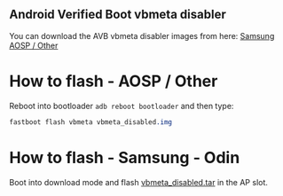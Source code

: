 ## Android Verified Boot vbmeta disabler

You can download the AVB vbmeta disabler images from here:
[Samsung](https://github.com/ZillionMuffin/AVB_Disabler/releases/download/vbmeta/vbmeta_disabled.tar)
[AOSP / Other](https://github.com/ZillionMuffin/AVB_Disabler/releases/download/vbmeta/vbmeta_disabled.img)

# How to flash - AOSP / Other
Reboot into bootloader ``adb reboot bootloader`` and then type:
```css
fastboot flash vbmeta vbmeta_disabled.img
```

# How to flash - Samsung - Odin
Boot into download mode and flash [vbmeta_disabled.tar](vbmeta_disabled.tar) in the AP slot.
